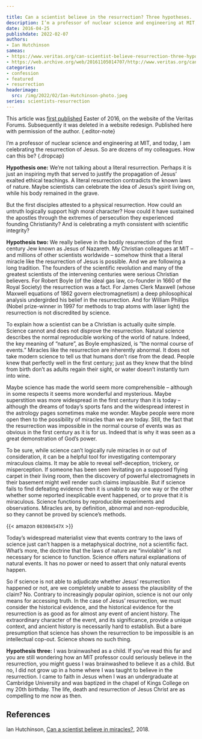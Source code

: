 ```yaml
---

title: Can a scientist believe in the resurrection? Three hypotheses.
description: I’m a professor of nuclear science and engineering at MIT, and today, I am celebrating the resurrection of Jesus. So are dozens of my colleagues. How can this be?
date: 2016-04-25
publishdate: 2022-02-07
authors:
- Ian Hutchinson
sameas:
- https://www.veritas.org/can-scientist-believe-resurrection-three-hypotheses/
- https://web.archive.org/web/20161105014707/http://www.veritas.org/can-scientist-believe-resurrection-three-hypotheses/
categories:
- confession
- featured
- resurrection
headerimage:
  src: /img/2022/02/Ian-Hutchinson-photo.jpeg
series: scientists-resurrection
---
```



This article was [first published](https://web.archive.org/web/20161105014707/http://www.veritas.org/can-scientist-believe-resurrection-three-hypotheses/) Easter of 2016, on the website of the Veritas Forums. Subsequently it was deleted in a website redesign. Published here with permission of the author.
{.editor-note}

I’m a professor of nuclear science and engineering at MIT, and today, I am celebrating the resurrection of Jesus. So are dozens of my colleagues. How can this be?
{.dropcap}

**Hypothesis one:** We’re not talking about a literal resurrection. Perhaps it is just an inspiring myth that served to justify the propagation of Jesus’ exalted ethical teachings. A literal resurrection contradicts the known laws of nature. Maybe scientists can celebrate the idea of Jesus’s spirit living on, while his body remained in the grave.

But the first disciples attested to a physical resurrection. How could an untruth logically support high moral character? How could it have sustained the apostles through the extremes of persecution they experienced founding Christianity? And is celebrating a myth consistent with scientific integrity?

**Hypothesis two:** We really believe in the bodily resurrection of the first century Jew known as Jesus of Nazareth. My Christian colleagues at MIT – and millions of other scientists worldwide – somehow think that a literal miracle like the resurrection of Jesus is possible. And we are following a long tradition. The founders of the scientific revolution and many of the greatest scientists of the intervening centuries were serious Christian believers. For Robert Boyle (of the ideal gas law, co-founder in 1660 of the Royal Society) the resurrection was a fact. For James Clerk Maxwell (whose Maxwell equations of 1862 govern electromagnetism) a deep philosophical analysis undergirded his belief in the resurrection. And for William Phillips (Nobel prize-winner in 1997 for methods to trap atoms with laser light) the resurrection is not discredited by science.

To explain how a scientist can be a Christian is actually quite simple. Science cannot and does not disprove the resurrection. Natural science describes the normal reproducible working of the world of nature. Indeed, the key meaning of “nature”, as Boyle emphasized, is “the normal course of events.” Miracles like the resurrection are inherently abnormal. It does not take modern science to tell us that humans don’t rise from the dead. People knew that perfectly well in the first century; just as they knew that the blind from birth don’t as adults regain their sight, or water doesn’t instantly turn into wine.

Maybe science has made the world seem more comprehensible – although in some respects it seems more wonderful and mysterious. Maybe superstition was more widespread in the first century than it is today – although the dreams of today’s sports fans and the widespread interest in the astrology pages sometimes make me wonder. Maybe people were more open then to the possibility of miracles than we are today. Still, the fact that the resurrection was impossible in the normal course of events was as obvious in the first century as it is for us. Indeed that is why it was seen as a great demonstration of God’s power.

To be sure, while science can’t logically rule miracles in or out of consideration, it can be a helpful tool for investigating contemporary miraculous claims. It may be able to reveal self-deception, trickery, or misperception. If someone has been seen levitating on a supposed flying carpet in their living room, then the discovery of powerful electromagnets in their basement might well render such claims implausible. But if science fails to find defeating evidence then it is unable to say one way or the other whether some reported inexplicable event happened, or to prove that it is miraculous. Science functions by reproducible experiments and observations. Miracles are, by definition, abnormal and non-reproducible, so they cannot be proved by science’s methods.

{{< amazon `083084547X` >}}

Today’s widespread materialist view that events contrary to the laws of science just can’t happen is a metaphysical doctrine, not a scientific fact. What’s more, the doctrine that the laws of nature are “inviolable” is not necessary for science to function. Science offers natural explanations of natural events. It has no power or need to assert that only natural events happen.

So if science is not able to adjudicate whether Jesus’ resurrection happened or not, are we completely unable to assess the plausibility of the claim? No. Contrary to increasingly popular opinion, science is not our only means for accessing truth. In the case of Jesus’ resurrection, we must consider the historical evidence, and the historical evidence for the resurrection is as good as for almost any event of ancient history. The extraordinary character of the event, and its significance, provide a unique context, and ancient history is necessarily hard to establish. But a bare presumption that science has shown the resurrection to be impossible is an intellectual cop-out. Science shows no such thing.

**Hypothesis three:** I was brainwashed as a child. If you’ve read this far and you are still wondering how an MIT professor could seriously believe in the resurrection, you might guess I was brainwashed to believe it as a child. But no, I did not grow up in a home where I was taught to believe in the resurrection. I came to faith in Jesus when I was an undergraduate at Cambridge University and was baptized in the chapel of Kings College on my 20th birthday. The life, death and resurrection of Jesus Christ are as compelling to me now as then.


<div class="references">

## References

Ian Hutchinson, [Can a scientist believe in miracles?](https://www.amazon.com/Can-Scientist-Believe-Miracles-Professor/dp/083084547X), 2018. 

</div>
